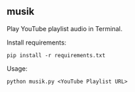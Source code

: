 ## musik

Play YouTube playlist audio in Terminal.

Install requirements:

```
pip install -r requirements.txt
```

Usage:

```
python musik.py <YouTube Playlist URL>
```